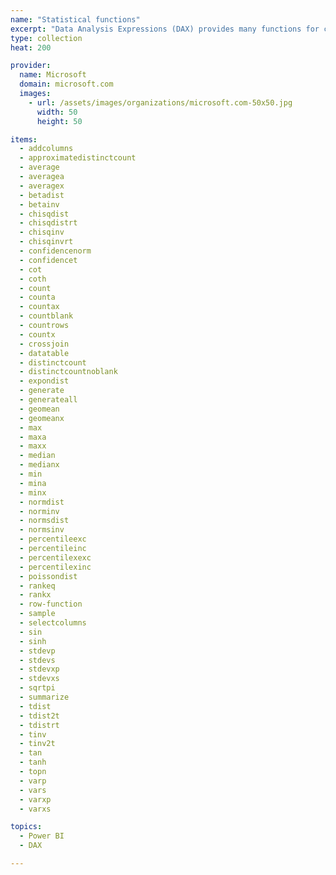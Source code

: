 ```yaml
---
name: "Statistical functions"
excerpt: "Data Analysis Expressions (DAX) provides many functions for creating aggregations such as sums, counts, and averages. These functions are very similar to aggregation functions used by Microsoft Excel. This section lists the statistical and aggregation functions provided in DAX."
type: collection
heat: 200

provider:
  name: Microsoft
  domain: microsoft.com
  images:
    - url: /assets/images/organizations/microsoft.com-50x50.jpg
      width: 50
      height: 50

items:
  - addcolumns
  - approximatedistinctcount
  - average
  - averagea
  - averagex
  - betadist
  - betainv
  - chisqdist
  - chisqdistrt
  - chisqinv
  - chisqinvrt
  - confidencenorm
  - confidencet
  - cot
  - coth
  - count
  - counta
  - countax
  - countblank
  - countrows
  - countx
  - crossjoin
  - datatable
  - distinctcount
  - distinctcountnoblank
  - expondist
  - generate
  - generateall
  - geomean
  - geomeanx
  - max
  - maxa
  - maxx
  - median
  - medianx
  - min
  - mina
  - minx
  - normdist
  - norminv
  - normsdist
  - normsinv
  - percentileexc
  - percentileinc
  - percentilexexc
  - percentilexinc
  - poissondist
  - rankeq
  - rankx
  - row-function
  - sample
  - selectcolumns
  - sin
  - sinh
  - stdevp
  - stdevs
  - stdevxp
  - stdevxs
  - sqrtpi
  - summarize
  - tdist
  - tdist2t
  - tdistrt
  - tinv
  - tinv2t
  - tan
  - tanh
  - topn
  - varp
  - vars
  - varxp
  - varxs

topics:
  - Power BI
  - DAX

---
```


